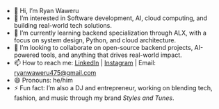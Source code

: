 - 👋 Hi, I’m Ryan Waweru 
- 👀 I’m interested in Software development, AI, cloud computing, and building real-world tech solutions.  
- 🌱 I’m currently learning backend specialization through ALX, with a focus on system design, Python, and cloud architecture.  
- 💞️ I’m looking to collaborate on open-source backend projects, AI-powered tools, and anything that drives real-world impact.  
- 📫 How to reach me: [LinkedIn](https://www.linkedin.com/in/ryan-waweru/) | [Instagram](https://www.instagram.com/pnb_rae/?__pwa=1) | Email: ryanwaweru475@gmail.com  
- 😄 Pronouns: he/him  
- ⚡ Fun fact: I’m also a DJ and entrepreneur, working on blending tech, fashion, and music through my brand *Styles and Tunes*.  

